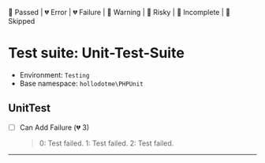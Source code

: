 💚 Passed | 💔 Error | 💔 Failure | 🧡 Warning | 💛 Risky | 💙 Incomplete | 💜 Skipped

# Test suite: Unit-Test-Suite

* Environment: `Testing`
* Base namespace: `hollodotme\PHPUnit`

## UnitTest

- [ ] Can Add Failure (💔 3)
  > 0: Test failed.
  > 1: Test failed.
  > 2: Test failed.


---

